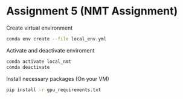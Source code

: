 # Assignment 5 (NMT Assignment)

Create virtual environment
```bash
conda env create --file local_env.yml
```

Activate and deactivate enviroment
```bash
conda activate local_nmt
conda deactivate
```

Install necessary packages (On your VM)
```bash
pip install -r gpu_requirements.txt
```
